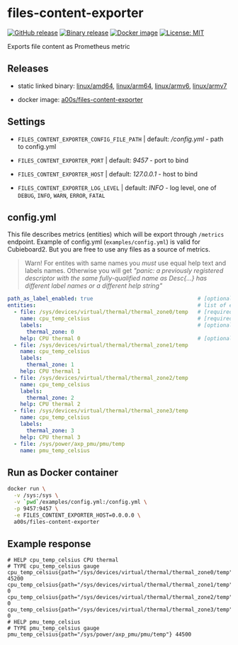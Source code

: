 files-content-exporter
======================
[![GitHub release](https://img.shields.io/github/release/a0s/files-content-exporter.svg)](https://github.com/a0s/files-content-exporter/releases/latest)
[![Binary release](https://github.com/a0s/files-content-exporter/workflows/Binary%20release/badge.svg)](https://github.com/a0s/files-content-exporter/releases/latest)
[![Docker image](https://github.com/a0s/files-content-exporter/workflows/Docker%20image/badge.svg)](https://hub.docker.com/repository/docker/a00s/files-content-exporter)
[![License: MIT](https://img.shields.io/badge/License-MIT-yellow.svg)](https://opensource.org/licenses/MIT)

Exports file content as Prometheus metric

Releases
--------

* static linked binary: [linux/amd64](https://github.com/a0s/files-content-exporter/releases/latest/download/files-content-exporter-amd64.tar.gz), [linux/arm64](https://github.com/a0s/files-content-exporter/releases/latest/download/files-content-exporter-arm64.tar.gz), [linux/armv6](https://github.com/a0s/files-content-exporter/releases/latest/download/files-content-exporter-armv6.tar.gz), [linux/armv7](https://github.com/a0s/files-content-exporter/releases/latest/download/files-content-exporter-armv7.tar.gz)

* docker image: [a00s/files-content-exporter](https://hub.docker.com/repository/docker/a00s/files-content-exporter)

Settings
--------

* `FILES_CONTENT_EXPORTER_CONFIG_FILE_PATH` | default: _/config.yml_ - path to config.yml

* `FILES_CONTENT_EXPORTER_PORT` | default: _9457_ - port to bind

* `FILES_CONTENT_EXPORTER_HOST` | default: _127.0.0.1_  - host to bind

* `FILES_CONTENT_EXPORTER_LOG_LEVEL` | default: _INFO_ - log level, one of `DEBUG`, `INFO`, `WARN`, `ERROR`, `FATAL`

config.yml
----------

This file describes metrics (entities) which will be export through `/metrics` endpoint. Example of config.yml (`examples/config.yml`) is valid for Cubieboard2. But you are free to use any files as a source of metrics.

> Warn! For entites with same names you *must* use equal help text and labels names. Otherwise you will get _"panic: a previously registered descriptor with the same fully-qualified name as Desc{...} has different label names or a different help string"_

```yaml
path_as_label_enabled: true                                 # [optional] use path to file with metric as `path` label
entities:                                                   # list of entities (one file - one metric)
  - file: /sys/devices/virtual/thermal/thermal_zone0/temp   # [required] path to file with metric
    name: cpu_temp_celsius                                  # [required] metric's name in export
    labels:                                                 # [optional] list of labels, optional
      thermal_zone: 0
    help: CPU thermal 0                                     # [optional] description of metric
  - file: /sys/devices/virtual/thermal/thermal_zone1/temp
    name: cpu_temp_celsius
    labels:
      thermal_zone: 1
    help: CPU thermal 1
  - file: /sys/devices/virtual/thermal/thermal_zone2/temp
    name: cpu_temp_celsius
    labels:
      thermal_zone: 2
    help: CPU thermal 2
  - file: /sys/devices/virtual/thermal/thermal_zone3/temp
    name: cpu_temp_celsius
    labels:
      thermal_zone: 3
    help: CPU thermal 3
  - file: /sys/power/axp_pmu/pmu/temp
    name: pmu_temp_celsius
```

Run as Docker container
---------------------------------------------

```bash
docker run \
  -v /sys:/sys \
  -v `pwd`/examples/config.yml:/config.yml \
  -p 9457:9457 \
  -e FILES_CONTENT_EXPORTER_HOST=0.0.0.0 \
  a00s/files-content-exporter
```

Example response
----------------

```
# HELP cpu_temp_celsius CPU thermal
# TYPE cpu_temp_celsius gauge
cpu_temp_celsius{path="/sys/devices/virtual/thermal/thermal_zone0/temp",thermal_zone="0"} 45200
cpu_temp_celsius{path="/sys/devices/virtual/thermal/thermal_zone1/temp",thermal_zone="1"} 0
cpu_temp_celsius{path="/sys/devices/virtual/thermal/thermal_zone2/temp",thermal_zone="2"} 0
cpu_temp_celsius{path="/sys/devices/virtual/thermal/thermal_zone3/temp",thermal_zone="3"} 0
# HELP pmu_temp_celsius
# TYPE pmu_temp_celsius gauge
pmu_temp_celsius{path="/sys/power/axp_pmu/pmu/temp"} 44500
```

